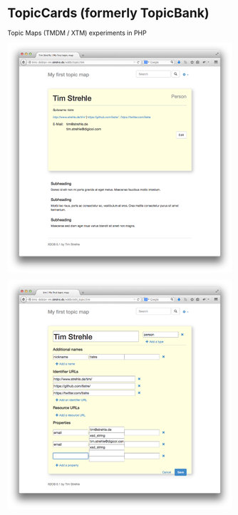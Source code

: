 TopicCards (formerly TopicBank)
===============================

Topic Maps (TMDM / XTM) experiments in PHP

![View Topic screenshot](screenshot_view_topic.png)

![Edit Topic screenshot](screenshot_edit_topic.png)
